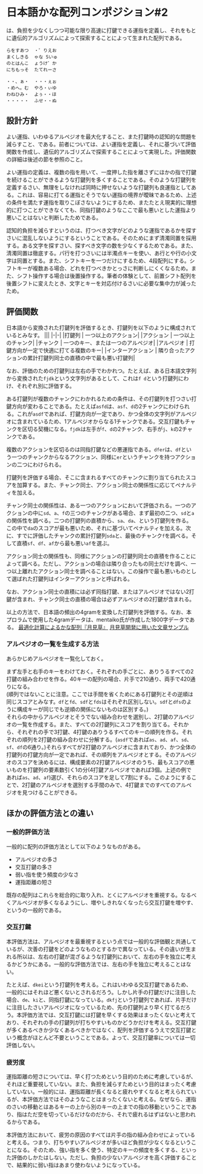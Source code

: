 # 日本語かな配列コンポジション\#2

は、負担を少なくしつつ可能な限り高速に打鍵できる運指を定義し、それをもとに遺伝的アルゴリズムによって探索することによって生まれた配列である。

```
らをすあつ  ・゜りえお
まくしきる  ゃな Sいゅ
のとはんこ  ょうけ゛か
にちもっそ  たてれーさ

・・、ぁ・  ・・・ぇぉ
・めへ。む  やろ・ぃゆ
わねひみ・  よぅ・・ほ
・・・・・  ふせ・・ぬ
```


## 設計方針

よい運指、いわゆるアルペジオを最大化すること、また打鍵時の認知的な問題を減らすこと、である。前者については、よい運指を定義し、それに基づいて評価関数を作成し、遺伝的アルゴリズムで探索することによって実現した。評価関数の詳細は後述の節を参照のこと。

よい運指の定義は、複数の指を用いて、一度押した指を離さずにほかの指で打鍵を続けることができるような打鍵列を多くすることである。そのような打鍵列を定義するさい、無理をしなければ同時に押せないような打鍵列も良運指としてある。これは、容易に打てる運指とそうでない運指の境界が曖昧であるため、上述の条件を満たす運指を取りこぼさないようにするため、またたとえ現実的に理想的に打つことができなくても、同指打鍵のようなここで最も悪いとした運指より悪いことはないと判断したためである。

認知的負担を減らすというのは、打つべき文字がどのような運指であるかを探すさいに混乱しないようにするということである。そのためにまず清濁同置を採用する。ある文字を探すさい、探すべき文字の数を少なくするためである。また、清濁同置は徹底する。パ行を打つさいには半濁点キーを使い、あ行とや行の小文字は同置とする。また、シフトキーを一つだけにするため、4段配列にする。シフトキーが複数ある場合、どれを打つべきかとっさに判断しにくくなるため。また、シフト操作する場合は後置操作する。筆者の体験として、前置シフト配列を後置シフトに変えたとき、文字とキーを対応付けるさいに必要な集中力が減ったため。


## 評価関数

日本語から変換された打鍵列を評価するとき、打鍵列を以下のように構成されているとみなす。
|||
|-|-|
|打鍵列 | 一つ以上のアクション|
|アクション | 一つ以上のチャンク|
|チャンク | 一つのキー、または一つのアルペジオ|
|アルペジオ | 打鍵方向が一定で快適に打てる複数のキー|
|インターアクション | 隣り合ったアクションの累計打鍵列同士の直積の中で最も悪い打鍵列|

なお、評価のための打鍵列は左右の手でわかれつ。たとえば、ある日本語文字列から変換された```fjdk```という文字列があるとして、これは```f d```という打鍵列にわけ、それぞれ別に評価する。

ある打鍵列が複数のチャンクにわかれるための条件は、その打鍵列を打つさい打鍵方向が変わることである。たとえば```asfd```は、```asf```、```d```の2チャンクにわけられる。これが```asdf```であれば、打鍵方向が一定であり、かつ全体の文字列がアルペジオに含まれているため、1アルペジオからなる1チャンクである。交互打鍵もチャンクを区切る契機になる。```fjdk```は左手が```f```、```d```の2チャンク、右手が```j```、```k```の2チャンクである。

複数のアクションを区切るのは同指打鍵などの悪運指である。```dfer```は、```df```という一つのチャンクからなるアクション、同様に```er```というチャンクを持つアクションの二つにわけられる。

打鍵列を評価する場合、そこに含まれるすべてのチャンクに割り当てられたスコアを加算する。また、チャンク同士、アクション同士の関係性に応じてペナルティを加える。

チャンク同士の関係性は、ある一つのアクションにおいて評価される。一つのアクションの中に```sd```、```a```、```f```の三つのチャンクがある場合、まず最初の二つ、```sd```と```a```の関係性を調べる。二つの打鍵列の直積から、```sa```、```da```、という打鍵列を作る。この中で```da```のスコアが最も悪いため、それに基づいてペナルティを加える。次に、すでに評価したチャンクの累計打鍵列```sda```と、最後のチャンク```f```を調べる。そして直積```sf```、```df```、```af```から最も悪い```af```を選ぶ。

アクション同士の関係性も、同様にアクションの打鍵列同士の直積を作ることによって調べる。ただし、アクションの場合は隣り合ったもの同士だけを調べ、一つ以上離れたアクション同士を調べることはない。この操作で最も悪いものとして選ばれた打鍵列はインターアクションと呼ばれる。

なお、アクション同士の直積には必ず同指打鍵、またはアルペジオではない2打鍵が含まれ、チャンク同士の直積の場合は必ずアルペジオの2打鍵が含まれる。

以上の方法で、日本語の頻出の4gramを変換した打鍵列を評価する。なお、本プロラムで使用した4gramデータは、mentaiko氏が作成した1800字データである。
[最適化計算によるかな配列『月見草』](https://w.atwiki.jp/keylay/)
[月見草開発に用いた文章サンプル](https://w.atwiki.jp/keylay/pages/16.html)


### アルペジオの一覧を生成する方法

あらかじめアルペジオを一覧化しておく。

まず左手と右手のキーをわけておく。それぞれの手ごとに、ありうるすべての2打鍵の組み合わせを作る。40キーの配列の場合、片手で210通り、両手で420通りになる。  
(順列ではないことに注意。ここでは手間を省くためにある打鍵列とその逆順は同じスコアとみなす。`df`と`fd`、`sdf`と`fds`はそれぞれ区別しない。`sdf`と`dfs`のように構成キーが同じでも逆順の関係にないものは区別する。)  
それらの中からアルペジオとそうでない組み合わせを選別し、2打鍵のアルペジオの一覧を作成する。また、すべての2打鍵列にスコアを割り当てる。それから、それぞれの手で3打鍵、4打鍵のありうるすべてのキーの順列を作る。それぞれの順列を2打鍵の組み合わせに分解する。(```asdf```であれば```as```、```ad```、```af```、```sd```、```sf```、```df```の6通り。)それらすべてが2打鍵のアルペジオに含まれており、かつ全体の打鍵列の打鍵方向が一定であれば、その順列をアルペジオとする。そのアルペジオのスコアを決めるには、構成要素の2打鍵アルペジオのうち、最もスコアの悪いものを打鍵列の要素数引く1の分(4打鍵アルペジオであれば3個。上述の例であれば```as```、```ad```、```af```)選び、それらのスコアを足して7割にする。このようにすることで、2打鍵のアルペジオを選別する手間のみで、4打鍵までのすべてのアルペジオを見つけることができる。


## ほかの評価方法との違い

### 一般的評価方法

一般的に配列の評価方法として以下のようなものがある。
- アルペジオの多さ
- 交互打鍵の多さ
- 弱い指を使う頻度の少なさ
- 運指距離の短さ

既存の配列はこれらを総合的に取り入れ、とくにアルペジオを重視する。なるべくアルペジオが多くなるようにし、増やしきれなくなったら交互打鍵を増やす、というの一般的である。


### 交互打鍵

本評価方法は、アルペジオを最重視するという点では一般的な評価観と共通しているが、次善の打鍵をどのようなものとするかで異なっている。その違いが生まれる所以は、左右の打鍵が混ざるような打鍵列において、左右の手を独立に考えるかどうかにある。一般的な評価方法では、左右の手を独立に考えることはない。

たとえば、```dkei```という打鍵列を考える。これはいわゆる交互打鍵であるため、一般的にはそれほど悪くないとされるだろう。しかし片手の打鍵だけに注目した場合、```de```、```ki```と、同指打鍵になっている。```dkfj```という打鍵列であれば、片手だけに注目したさいアルペジオになっているため、先の打鍵列より早く打てるだろう。本評価方法では、交互打鍵には打鍵を早くする効果はまったくないと考えており、それぞれの手の打鍵列が打ちやすいものかどうかだけを考える。交互打鍵が多くあるべきか少なくあるべきかではなく、配列を評価するうえで交互打鍵という概念がほとんど不要ということである。よって、交互打鍵率については一切評価しない。


### 疲労度

運指距離の短さについては、早く打つためという目的のために考慮しているが、それほど重要視していない。また、負担を減らすためという目的はまったく考慮していない。一般的には、運指距離が長くなると疲れやすくなると考えられているが、本評価方法ではそのようなことはまったくないと考える。なぜなら、運指のさいの移動とはあるキーの上から別のキーの上までの指の移動ということであり、指はただ空を切っているだけなのだから、それで疲れるはずはないと思われるからである。

本評価方法において、疲労の原因のすべては片手の指の組み合わせによっていると考える。つまり、打ちやすいアルペジオが多いほど負担が少なくなるということになる。そのため、強い指を多く使う、特定のキーの頻度を多くする、といった評価のしかたはしない。ただし、負担の少ないアルペジオを高く評価することで、結果的に弱い指はあまり使わないようになっている。
